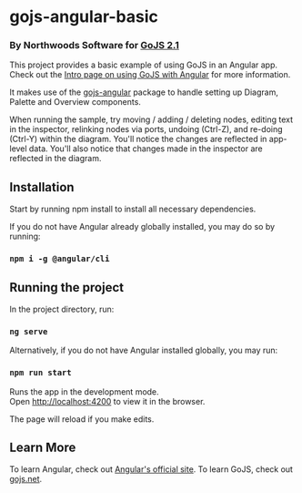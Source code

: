 # gojs-angular-basic

### By Northwoods Software for [GoJS 2.1](https://gojs.net)

This project provides a basic example of using GoJS in an Angular app.
Check out the [Intro page on using GoJS with Angular](https://gojs.net/latest/intro/angular.html) for more information.

It makes use of the [gojs-angular](https://github.com/NorthwoodsSoftware/gojs-angular) package to handle setting up Diagram, Palette and Overview components.

When running the sample, try moving / adding / deleting nodes, editing text in the inspector, relinking nodes via ports, undoing (Ctrl-Z), and re-doing (Ctrl-Y) within the diagram. You'll notice the changes are reflected in app-level data. You'll also notice that changes
made in the inspector are reflected in the diagram. 

## Installation

Start by running npm install to install all necessary dependencies. 

If you do not have Angular already globally installed, you may do so by running:

### `npm i -g @angular/cli`

## Running the project

In the project directory, run:

### `ng serve`

Alternatively, if you do not have Angular installed globally, you may run:

### `npm run start`

Runs the app in the development mode.<br>
Open [http://localhost:4200](http://localhost:4200) to view it in the browser.

The page will reload if you make edits.<br>

## Learn More

To learn Angular, check out [Angular's official site](https://angular.io/).
To learn GoJS, check out [gojs.net](https://gojs.net).

